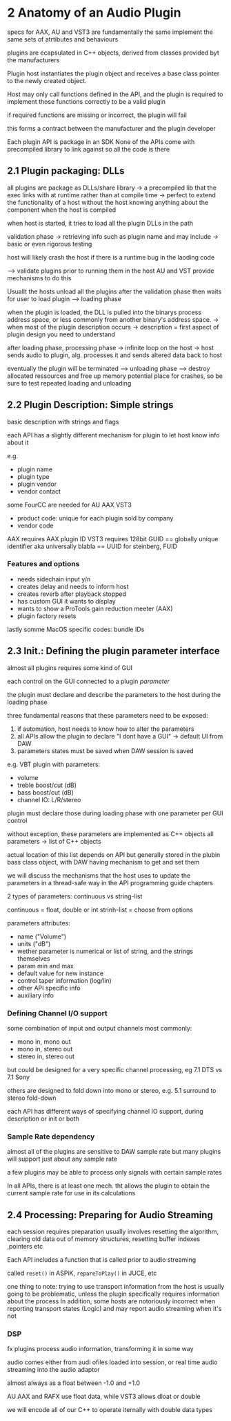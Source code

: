 # 2 Anatomy of an Audio Plugin

specs for AAX, AU and VST3 are fundamentally the same
implement the same sets of atrtibutes and behaviours

plugins are ecapsulated in C++ objects, derived from classes provided byt the manufacturers

Plugin host instantiates the plugin object and receives a base class pointer to the newly created object.

Host may only call functions defined in the API, and the plugin is required to implement those functions correctly to be a valid plugin

if required functions are missing or incorrect, the plugin will fail

this forms a contract between the manufacturer and the plugin developer

Each plugin API is package in an SDK
None of the APIs come with precompiled library to link against so all the code is there 

## 2.1 Plugin packaging: DLLs

all plugins are package as DLLs/share library
-> a precompiled lib that the exec links with at runtime rather than at compile time
-> perfect to extend the functionality of a host without the host knowing anything about the component when the host is compiled

when host is started, it tries to load all the plugin DLLs in the path

validation phase
-> retrieving info such as plugin name and may include 
-> basic or even rigorous testing

host will likely crash the host if there is a runtime bug in the laoding code

--> validate plugins prior to running them in the host
AU and VST provide mechanisms to do this


Usuallt the hosts unload all the plugins after the validation phase
then waits for user to load plugin 
--> loading phase

when the plugin is loaded, the DLL is pulled into the binarys process address space, or less commonly from another binary's address space.
-> when most of the plugin description occurs
-> description = first aspect of plugin design you need to understand

after loading phase, processing phase
-> infinite loop on the host
-> host sends audio to plugin, alg. processes it and sends altered data back to host

eventually the plugin will be terminated
--> unloading phase
--> destroy allocated ressources and free up memory
potential place for crashes, so be sure to test repeated loading and unloading

## 2.2 Plugin Description: Simple strings

basic description with strings and flags

each API has a slightly different mechanism for plugin to let host know info about it

e.g.
- plugin name
- plugin type
- plugin vendor
- vendor contact

some FourCC are needed for AU AAX VST3
- product code: unique for each plugin sold by company
- vendor code

AAX requires AAX plugin ID
VST3 requires 128bit GUID
== globally unique identifier
aka universally blabla == UUID
for steinberg, FUID

### Features and options

- needs sidechain input y/n
- creates delay and needs to inform host
- creates reverb after playback stopped
- has custom GUI it wants to display
- wants to show a ProTools gain reduction meeter (AAX)
- plugin factory resets

lastly somme MacOS specific codes: bundle IDs

## 2.3 Init.: Defining the plugin parameter interface

almost all plugins requires some kind of GUI

each control on the GUI connected to a plugin _parameter_

the plugin must declare and describe the parameters to the host during the loading phase

three fundamental reasons that these parameters need to be exposed:
1. if automation, host needs to know how to alter the parameters
2. all APIs allow the plugin to declare "I dont have a GUI" -> default UI from DAW
3. parameters states must be saved when DAW session is saved

e.g. VBT plugin with parameters:
- volume
- treble boost/cut (dB)
- bass boost/cut (dB)
- channel IO: L/R/stereo

plugin must declare those during loading phase with one parameter per GUI control

without exception, these parameters are implemented as C++ objects
all parameters -> list of C++ objects

actual location of this list depends on API but generally stored in the plubin bass class object, with DAW having mechanism to get and set them

we will discuss the mechanisms that the host uses to update the parameters in a thread-safe way in the API programming guide chapters

2 types of parameters:
continuous vs string-list

continuous = float, double or int
strinh-list = choose from options

parameters attributes:
- name ("Volume")
- units ("dB")
- wether parameter is numerical or list of string, and the strings themselves 
- param min and max
- default value for new instance
- control taper information (log/lin)
- other API specific info
- auxiliary info

### Defining Channel I/O support

some combination of input and output channels
 most commonly:
- mono in, mono out
- mono in, stereo out
- stereo in, stereo out

but could be designed for a very specific channel processing, eg 7.1 DTS vs 7.1 Sony

others are designed to fold down into mono or stereo, e.g. 5.1 surround to stereo fold-down

each API has different ways of specifying channel IO support, during description or init or both

### Sample Rate dependency

almost all of the plugins are sensitive to DAW sample rate but many plugins will support just about any sample rate

a few plugins may be able to process only signals with certain sample rates

In all APIs, there is at least one mech. tht allows the plugin to obtain the current sample rate for use in its calculations

## 2.4 Processing: Preparing for Audio Streaming

each session requires preparation
usually involves resetting the algorithm, clearing old data out of memory structures, resetting buffer indexes ,pointers etc

Each API includes a function that is called prior to audio streaming

called `reset()` in ASPiK, `repareToPlay()` in JUCE, etc

one thing to note: trying to use transport information from the host is usually going to be problematic, unless the plugin specifically requires information about the process
In addition, some hosts are notoriously incorrect when reporting transport states (Logic) and may report audio streaming when it's not

### DSP

fx plugins process audio information, transforming it in some way

audio comes either from audi ofiles loaded into session, or real time audio streaming into the audio adaptor

almost always as a float between -1.0 and +1.0

AU AAX and RAFX use float data, while VST3 allows dloat or double

we will encode all of our C++ to operate iternally with double data types
